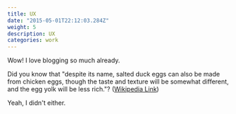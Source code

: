 ```yaml
---
title: UX
date: "2015-05-01T22:12:03.284Z"
weight: 5
description: UX
categories: work
---
```


Wow! I love blogging so much already.

Did you know that "despite its name, salted duck eggs can also be made from
chicken eggs, though the taste and texture will be somewhat different, and the
egg yolk will be less rich."?
([Wikipedia Link](https://en.wikipedia.org/wiki/Salted_duck_egg))

Yeah, I didn't either.
